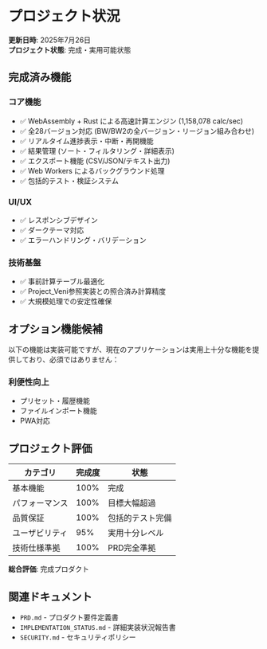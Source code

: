 # プロジェクト状況

**更新日時**: 2025年7月26日  
**プロジェクト状態**: 完成・実用可能状態

## 完成済み機能

### コア機能
- ✅ WebAssembly + Rust による高速計算エンジン (1,158,078 calc/sec)
- ✅ 全28バージョン対応 (BW/BW2の全バージョン・リージョン組み合わせ)
- ✅ リアルタイム進捗表示・中断・再開機能
- ✅ 結果管理 (ソート・フィルタリング・詳細表示)
- ✅ エクスポート機能 (CSV/JSON/テキスト出力)
- ✅ Web Workers によるバックグラウンド処理
- ✅ 包括的テスト・検証システム

### UI/UX
- ✅ レスポンシブデザイン
- ✅ ダークテーマ対応
- ✅ エラーハンドリング・バリデーション

### 技術基盤
- ✅ 事前計算テーブル最適化
- ✅ Project_Veni参照実装との照合済み計算精度
- ✅ 大規模処理での安定性確保

## オプション機能候補

以下の機能は実装可能ですが、現在のアプリケーションは実用上十分な機能を提供しており、必須ではありません：

### 利便性向上
- プリセット・履歴機能
- ファイルインポート機能
- PWA対応

## プロジェクト評価

| カテゴリ | 完成度 | 状態 |
|---------|--------|------|
| 基本機能 | 100% | 完成 |
| パフォーマンス | 100% | 目標大幅超過 |
| 品質保証 | 100% | 包括的テスト完備 |
| ユーザビリティ | 95% | 実用十分レベル |
| 技術仕様準拠 | 100% | PRD完全準拠 |

**総合評価**: 完成プロダクト

## 関連ドキュメント

- `PRD.md` - プロダクト要件定義書
- `IMPLEMENTATION_STATUS.md` - 詳細実装状況報告書
- `SECURITY.md` - セキュリティポリシー
